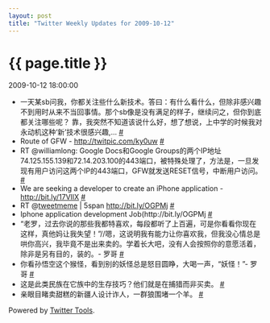 ```yaml
---
layout: post
title: "Twitter Weekly Updates for 2009-10-12"
---
```


<h1> {{ page.title }} </h1> <p class='meta'>2009-10-12 18:00:00</p>

<ul class="aktt_tweet_digest">
	<li>一天某sb问我，你都关注些什么新技术。答曰：有什么看什么，但除非感兴趣不到用时从来不当回事情。那个sb像是没有满足的样子，继续问之，但你到底都关注哪些呢？ 靠，我突然不知道该说什么好，想了想说，上中学的时候我对永动机这种‘新’技术很感兴趣,... <a href="http://twitter.com/Joshua_C/statuses/4782085588">#</a></li>
	<li>Route of GFW - <a href="http://twitpic.com/ky0uw" rel="nofollow">http://twitpic.com/ky0uw</a> <a href="http://twitter.com/Joshua_C/statuses/4779834434">#</a></li>
	<li>RT @williamlong: Google Docs和Google Groups的两个IP地址74.125.155.139和72.14.203.100的443端口，被特殊处理了，方法是，一旦发现有用户访问这两个IP的443端口，GFW就发送RESET信号，中断用户访问。 <a href="http://twitter.com/Joshua_C/statuses/4778780881">#</a></li>
	<li>We are seeking a developer to create an iPhone application - <a href="http://bit.ly/17VIlX" rel="nofollow">http://bit.ly/17VIlX</a> <a href="http://twitter.com/Joshua_C/statuses/4698198607">#</a></li>
	<li>RT @<a href="http://twitter.com/tweetmeme">tweetmeme</a> | 5span <a href="http://bit.ly/OGPMj" rel="nofollow">http://bit.ly/OGPMj</a> <a href="http://twitter.com/Joshua_C/statuses/4697792247">#</a></li>
	<li>Iphone application development Job(http://bit.ly/OGPMj <a href="http://twitter.com/Joshua_C/statuses/4678962471">#</a></li>
	<li>“老罗，过去你说的那些我都特喜欢，每段都听了上百遍，可是你看看你现在这样，真他妈让我失望！”//嗯，这说明我有能力让你喜欢我，但我没心情总是哄你高兴，我毕竟不是出来卖的。学着长大吧，没有人会按照你的意愿活着，除非是另有目的，装的。- 罗哥 <a href="http://twitter.com/Joshua_C/statuses/4678285280">#</a></li>
	<li>你看孙悟空这个猴怪，看到别的妖怪总是怒目圆睁，大喝一声，“妖怪！”- 罗哥 <a href="http://twitter.com/Joshua_C/statuses/4678089733">#</a></li>
	<li>这是此类民族在它族中的生存技巧？他们就是在捕猎而非买卖。 <a href="http://twitter.com/Joshua_C/statuses/4677317741">#</a></li>
	<li>亲眼目睹卖甜糕的新疆人设计诈人，一群狼围堵一个羊。 <a href="http://twitter.com/Joshua_C/statuses/4677284228">#</a></li>
</ul>
<p class="aktt_credit">Powered by <a href="http://alexking.org/projects/wordpress">Twitter Tools</a>.</p>